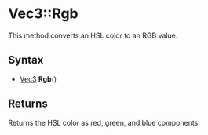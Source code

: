 # Vec3::Rgb

This method converts an HSL color to an RGB value.

## Syntax

- [Vec3](Vec3.md) **Rgb**()

## Returns

Returns the HSL color as red, green, and blue components.
